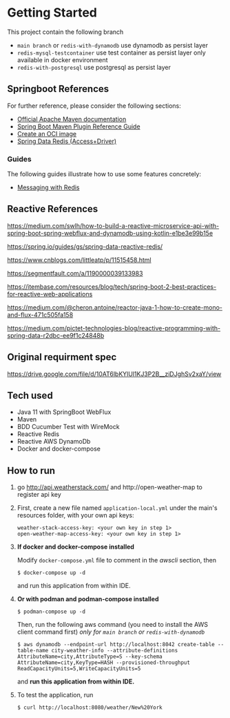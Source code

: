 # Getting Started

This project contain the following branch
* `main branch` or `redis-with-dynamodb` use dynamodb as persist layer
* `redis-mysql-testcontainer` use test container as persist layer only available in docker environment
* `redis-with-postgresql` use postgresql as persist layer

## Springboot References
For further reference, please consider the following sections:

* [Official Apache Maven documentation](https://maven.apache.org/guides/index.html)
* [Spring Boot Maven Plugin Reference Guide](https://docs.spring.io/spring-boot/docs/2.6.1/maven-plugin/reference/html/)
* [Create an OCI image](https://docs.spring.io/spring-boot/docs/2.6.1/maven-plugin/reference/html/#build-image)
* [Spring Data Redis (Access+Driver)](https://docs.spring.io/spring-boot/docs/2.6.1/reference/htmlsingle/#boot-features-redis)

### Guides
The following guides illustrate how to use some features concretely:

* [Messaging with Redis](https://spring.io/guides/gs/messaging-redis/)

## Reactive References

https://medium.com/swlh/how-to-build-a-reactive-microservice-api-with-spring-boot-spring-webflux-and-dynamodb-using-kotlin-e1be3e99b15e

https://spring.io/guides/gs/spring-data-reactive-redis/

https://www.cnblogs.com/littleatp/p/11515458.html

https://segmentfault.com/a/1190000039133983

https://itembase.com/resources/blog/tech/spring-boot-2-best-practices-for-reactive-web-applications

https://medium.com/@cheron.antoine/reactor-java-1-how-to-create-mono-and-flux-471c505fa158

https://medium.com/pictet-technologies-blog/reactive-programming-with-spring-data-r2dbc-ee9f1c24848b

## Original requirment spec

https://drive.google.com/file/d/10AT6lbKYlUl1KJ3P2B__ziDJghSv2xaY/view

## Tech used

- Java 11 with SpringBoot WebFlux
- Maven
- BDD Cucumber Test with WireMock
- Reactive Redis
- Reactive AWS DynamoDb
- Docker and docker-compose

## How to run

1. go http://api.weatherstack.com/ and http://open-weather-map to register api key

2. First, create a new file named `application-local.yml` under the main's resources folder, with your own api keys:

   ```
   weather-stack-access-key: <your own key in step 1>
   open-weather-map-access-key: <your own key in step 1>
   ```

3. **If docker and docker-compose installed**

   Modify `docker-compose.yml` file to comment in the _awscli_ section, then

    ```shell
    $ docker-compose up -d
    ```

   and run this application from within IDE.


3. **Or with podman and podman-compose installed**

    ```shell
    $ podman-compose up -d
    ```
   Then, run the following aws command (you need to install the AWS client command first)
   _only for `main branch` or `redis-with-dynamodb`_

    ```shell
    $ aws dynamodb --endpoint-url http://localhost:8042 create-table --table-name city-weather-info --attribute-definitions AttributeName=city,AttributeType=S --key-schema AttributeName=city,KeyType=HASH --provisioned-throughput ReadCapacityUnits=5,WriteCapacityUnits=5
    ```

   and **run this application from within IDE.**

4. To test the application, run

    ```shell
    $ curl http://localhost:8080/weather/New%20York
    ```
   